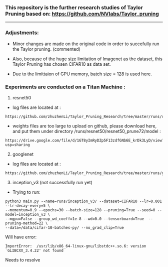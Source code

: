 
### This repository is the further research studies of Taylor Pruning based on: https://github.com/NVlabs/Taylor_pruning

---

### Adjustments: 
* Minor changes are made on the original code in order to succefully run the Taylor pruning. (commented)

* Also, because of the huge size limitation of Imagenet as the dataset, this Taylor Pruning has chosen CIFAR10 as data set. 

* Due to the limittaion of GPU memory, batch size = 128 is used here. 


### Experiments are conducted on a Titan Machine :
1. resnet50
* log files are located at :

``` 
https://github.com/zhuzhenLi/Taylor_Pruning_Research/tree/master/runs/resnet50/resnet50_prune72
``` 

* weights files are too large to upload on github, please download here, and put them under directory /runs/resnet50/resnet50_prune72/model :
``` 
https://drive.google.com/file/d/1GT8yImRyDZp5F13zdfGNb6E_krDk3LyD/view?usp=sharing 
``` 


2. googlenet 
* log files are located at :
``` 
https://github.com/zhuzhenLi/Taylor_Pruning_Research/tree/master/runs/googlenet
``` 

3. inception_v3 (not successfully run yet)
  * Trying to run: 
  
  ``` 
  python3 main.py --name=runs/inception_v3/ --dataset=CIFAR10 --lr=0.001 --lr-decay-every=5 \
  --momentum=0.9 --epochs=30 --batch-size=128 --pruning=True --seed=0 --model=inception_v3 \
  --mgpu=False --group_wd_coeff=1e-8 --wd=0.0 --tensorboard=True  --pruning-method=22 \
  --data=/data/cifar-10-batches-py/ --no_grad_clip=True 
  ```

  Will have error:  
  ``` 
  ImportError:  /usr/lib/x86_64-linux-gnu/libstdc++.so.6: version `GLIBCXX_3.4.22' not found  
  ``` 
  Needs to resolve





